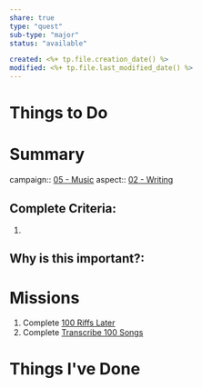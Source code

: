 ```yaml
---
share: true
type: "quest"
sub-type: "major"
status: "available"

created: <%+ tp.file.creation_date() %> 
modified: <%+ tp.file.last_modified_date() %>
---
```

 
 
# Things to Do

# Summary
campaign:: [05 - Music](./05%20-%20Music.md)
aspect:: [02 - Writing](./02%20-%20Writing.md)

## Complete Criteria:
1. 

## Why is this important?:

# Missions
1. Complete [100 Riffs Later](./100%20Riffs%20Later.md)
2. Complete [Transcribe 100 Songs](./Transcribe%20100%20Songs.md)

# Things I've Done